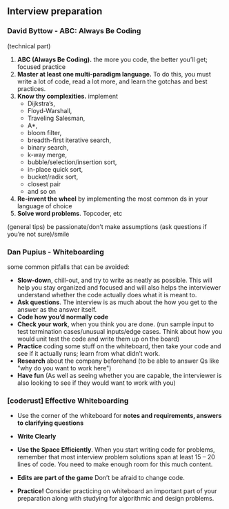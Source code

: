 ## Interview preparation

### David Byttow - ABC: Always Be Coding

(technical part)
1. **ABC (Always Be Coding).** the more you code, the better you’ll get; focused practice
2. **Master at least one multi-paradigm language.** To do this, you must write a lot of code, read a lot more, and learn the gotchas and best practices.
3. **Know thy complexities.** implement
   * Dijkstra’s,
   * Floyd-Warshall,
   * Traveling Salesman,
   * A*,
   * bloom filter,
   * breadth-first iterative search,
   * binary search,
   * k-way merge,
   * bubble/selection/insertion sort,
   * in-place quick sort,
   * bucket/radix sort,
   * closest pair
   * and so on
4. **Re-invent the wheel** by implementing the most common ds in your language of choice
5. **Solve word problems**. Topcoder, etc

(general tips)
be passionate/don’t make assumptions (ask questions if you’re not sure)/smile



### Dan Pupius - Whiteboarding

some common pitfalls that can be avoided:

* **Slow-down**, chill-out, and try to write as neatly as possible. This will help you stay organized and focused and will also helps the interviewer understand whether the code actually does what it is meant to.
* **Ask questions**. The interview is as much about the how you get to the answer as the answer itself.
* **Code how you’d normally code**
* **Check your work**, when you think you are done. (run sample input to test termination cases/unusual inputs/edge cases. Think about how you would unit test the code and write them up on the board)
* **Practice** coding some stuff on the whiteboard, then take your code and see if it actually runs; learn from what didn’t work.
* **Research** about the company beforehand (to be able to answer Qs like "why do you want to work here")
* **Have fun** (As well as seeing whether you are capable, the interviewer is also looking to see if they would want to work with you)



### [coderust] Effective Whiteboarding

* Use the corner of the whiteboard for **notes and requirements, answers to clarifying questions**

* **Write Clearly**

* **Use the Space Efficiently**. When you start writing code for problems, remember that most interview problem solutions span at least 15 – 20 lines of code. You need to make enough room for this much content.

* **Edits are part of the game** Don’t be afraid to change code.

* **Practice!** Consider practicing on whiteboard an important part of your preparation along with studying for algorithmic and design problems.